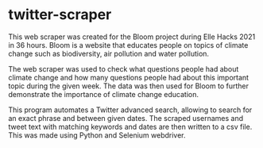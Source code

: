 # twitter-scraper
This web scraper was created for the Bloom project during Elle Hacks 2021 in 36 hours. Bloom is a website that educates people on topics of climate change such as biodiversity, air pollution and water pollution.

The web scraper was used to check what questions people had about climate change and how many questions people had about this important topic during the given week. The data was then used for Bloom to further demonstrate the importance of climate change education.

This program automates a Twitter advanced search, allowing to search for an exact phrase and between given dates.
The scraped usernames and tweet text with matching keywords and dates are then written to a csv file. This was made using Python and Selenium webdriver.
